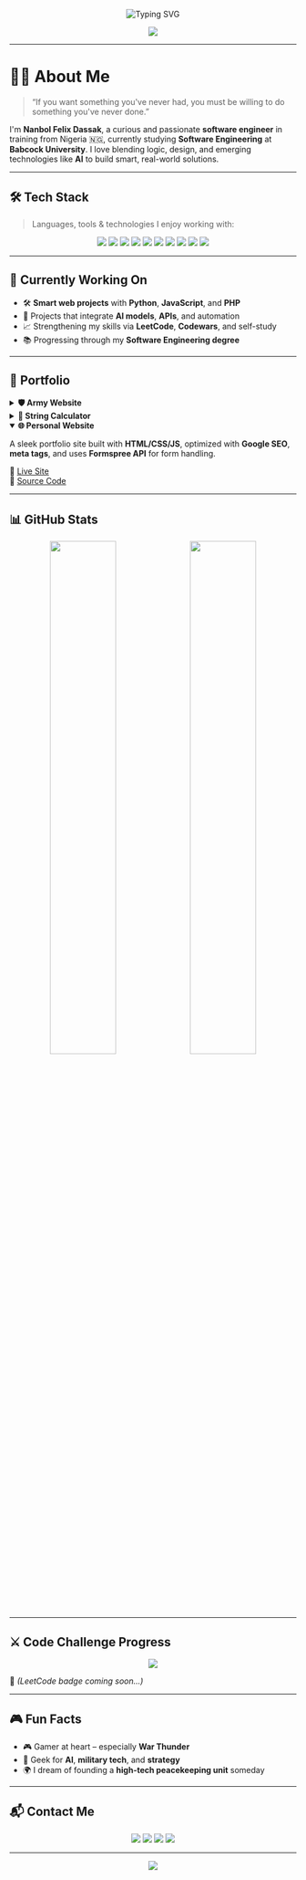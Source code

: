 <p align="center">
  <img src="https://readme-typing-svg.demolab.com?font=Fira+Code&duration=3000&pause=1000&color=00FFFF&center=true&vCenter=true&width=600&lines=Hi%2C+I'm+Nanbol+Felix+Dassak!;Aspiring+Software+Engineer+%7C+Data+Lover;Python+%7C+AI+%7C+Web+Development+Enthusiast" alt="Typing SVG" />
</p>

<p align="center">
  <img src="https://capsule-render.vercel.app/api?type=waving&color=0:0F2027,100:2C5364&height=200&section=header&text=Welcome%20To%20My%20World!&fontSize=40&fontColor=00FFFF" />
</p>

---

# 👨‍💻 About Me

> “If you want something you've never had, you must be willing to do something you've never done.”

I'm **Nanbol Felix Dassak**, a curious and passionate **software engineer** in training from Nigeria 🇳🇬, currently studying **Software Engineering** at **Babcock University**. I love blending logic, design, and emerging technologies like **AI** to build smart, real-world solutions.

---

## 🛠️ Tech Stack

> Languages, tools & technologies I enjoy working with:

<p align="center">
  <img src="https://img.shields.io/badge/Python-FFD43B?style=for-the-badge&logo=python&logoColor=blue" />
  <img src="https://img.shields.io/badge/JavaScript-F7DF1E?style=for-the-badge&logo=javascript&logoColor=black" />
  <img src="https://img.shields.io/badge/Java-007396?style=for-the-badge&logo=java&logoColor=white" />
  <img src="https://img.shields.io/badge/PHP-777BB4?style=for-the-badge&logo=php&logoColor=white" />
  <img src="https://img.shields.io/badge/MySQL-4479A1?style=for-the-badge&logo=mysql&logoColor=white" />
  <img src="https://img.shields.io/badge/C++-00599C?style=for-the-badge&logo=c%2B%2B&logoColor=white" />
  <img src="https://img.shields.io/badge/HTML5-E34F26?style=for-the-badge&logo=html5&logoColor=white" />
  <img src="https://img.shields.io/badge/CSS3-1572B6?style=for-the-badge&logo=css3&logoColor=white" />
  <img src="https://img.shields.io/badge/APIs-FF9900?style=for-the-badge&logo=fastapi&logoColor=white" />
  <img src="https://img.shields.io/badge/AI%20Projects-0088FF?style=for-the-badge&logo=openai&logoColor=white" />
</p>

---

## 🚧 Currently Working On

- 🛠 **Smart web projects** with **Python**, **JavaScript**, and **PHP**
- 🤖 Projects that integrate **AI models**, **APIs**, and automation
- 📈 Strengthening my skills via **LeetCode**, **Codewars**, and self-study
- 📚 Progressing through my **Software Engineering degree**

---

## 📂 Portfolio

<details>
  <summary><b>🛡️ Army Website</b></summary>

A demo defense platform showcasing my dream of a rapid-response peacekeeping force using tech.

🔗 [View Project](https://github.com/Bolitupac/army-website.git)
</details>

<details>
  <summary><b>🧮 String Calculator</b></summary>

A fun Python CLI app that evaluates numbers written as text — great for beginners and testers.

🔗 [View Project](https://github.com/Bolitupac/String-Calculator.git)
</details>

<details open>
  <summary><b>🌐 Personal Website</b></summary>

A sleek portfolio site built with **HTML/CSS/JS**, optimized with **Google SEO**, **meta tags**, and uses **Formspree API** for form handling.

🔗 [Live Site](https://bolitupac.github.io/My-Websit/)  
🔗 [Source Code](https://github.com/Bolitupac/My-Websit.git)
</details>

---

## 📊 GitHub Stats

<p align="center">
  <img src="https://github-readme-stats.vercel.app/api?username=Bolitupac&show_icons=true&theme=tokyonight&hide_border=true&count_private=true" width="48%" />
  <img src="https://github-readme-stats.vercel.app/api/top-langs/?username=Bolitupac&layout=compact&theme=tokyonight&hide_border=true" width="48%" />
</p>

---

## ⚔️ Code Challenge Progress

<p align="center">
  <img src="https://www.codewars.com/users/Bolitupac/badges/large" />
</p>

📌 _(LeetCode badge coming soon...)_

---

## 🎮 Fun Facts

- 🎮 Gamer at heart – especially **War Thunder**
- 🧠 Geek for **AI**, **military tech**, and **strategy**
- 🌍 I dream of founding a **high-tech peacekeeping unit** someday

---

## 📬 Contact Me

<p align="center">
  <a href="mailto:nanboldassak2@gmail.com"><img src="https://img.shields.io/badge/Gmail-D14836?style=for-the-badge&logo=gmail&logoColor=white"></a>
  <a href="https://www.linkedin.com/in/nanbol-dassak-444090292"><img src="https://img.shields.io/badge/LinkedIn-0077B5?style=for-the-badge&logo=linkedin&logoColor=white"></a>
  <a href="https://x.com/bolitupac"><img src="https://img.shields.io/badge/Twitter-1DA1F2?style=for-the-badge&logo=twitter&logoColor=white"></a>
  <a href="https://bolitupac.github.io/My-Websit/"><img src="https://img.shields.io/badge/My%20Website-00C853?style=for-the-badge&logo=firefox&logoColor=white" /></a>
</p>

---

<p align="center">
  <img src="https://capsule-render.vercel.app/api?type=waving&color=0:0F2027,100:2C5364&height=120&section=footer" />
</p>
